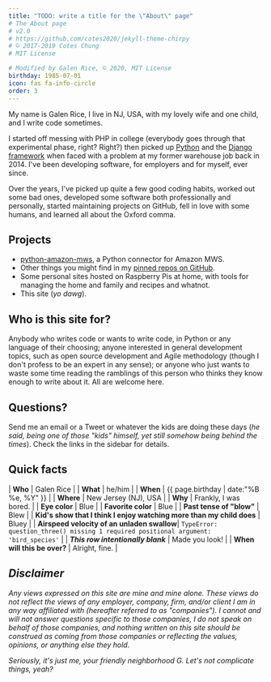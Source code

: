 ```yaml
---
title: "TODO: write a title for the \"About\" page"
# The About page
# v2.0
# https://github.com/cotes2020/jekyll-theme-chirpy
# © 2017-2019 Cotes Chung
# MIT License

# Modified by Galen Rice, © 2020, MIT License
birthday: 1985-07-01
icon: fas fa-info-circle
order: 3
---
```


My name is Galen Rice, I live in NJ, USA, with my lovely wife and one child, and I write code sometimes.

I started off messing with PHP in college (everybody goes through that experimental phase, right? Right?) then picked up [Python][python_org] and the [Django framework][django_project_page] when faced with a problem at my former warehouse job back in 2014. I've been developing software, for employers and for myself, ever since.

Over the years, I've picked up quite a few good coding habits, worked out some bad ones, developed some software both professionally and personally, started maintaining projects on GitHub, fell in love with some humans, and learned all about the Oxford comma.

## Projects

- [python-amazon-mws][gh_pam_main], a Python connector for Amazon MWS.
- Other things you might find in my [pinned repos on GitHub][gh_my_profile].
- Some personal sites hosted on Raspberry Pis at home, with tools for managing the home and family and recipes and whatnot.
- This site (*yo dawg*).

## Who is this site for?

Anybody who writes code or wants to write code, in Python or any language of their choosing; anyone interested in general development topics, such as open source development and Agile methodology (though I don't profess to be an expert in any sense); or anyone who just wants to waste some time reading the ramblings of this person who thinks they know enough to write about it. All are welcome here.

## Questions?

Send me an email or a Tweet or whatever the kids are doing these days (*he said, being one of those "kids" himself, yet still somehow being behind the times*). Check the links in the sidebar for details.

## Quick facts

| **Who** | Galen Rice |
| **What** | he/him |
| **When** | {{ page.birthday | date:"%B %e, %Y" }} |
| **Where** | New Jersey (NJ), USA |
| **Why** | Frankly, I was bored. |
| **Eye color** | Blue |
| **Favorite color** | Blue |
| **Past tense of "blow"** | Blew |
| **Kid's show that I think I enjoy watching more than my child does** | Bluey |
| **Airspeed velocity of an unladen swallow**| `TypeError: question_three() missing 1 required positional argument: 'bird_species'` |
| ***This row intentionally blank*** | <span class="d-none">Made you look!</span> |
| **When will this be over?** | Alright, fine. |

## *Disclaimer*

*Any views expressed on this site are mine and mine alone. These views do not reflect the views of any employer, company, firm, and/or client I am in any way affiliated with (hereafter referred to as "companies"). I cannot and will not answer questions specific to those companies, I do not speak on behalf of those companies, and nothing written on this site should be construed as coming from those companies or reflecting the values, opinions, or anything else they hold.*

*Seriously, it's just me, your friendly neighborhood G. Let's not complicate things, yeah?*

[python_org]: https://www.python.org
[django_project_page]: https://www.djangoproject.com/
[gh_pam_main]: https://github.com/python-amazon-mws/python-amazon-mws
[gh_my_profile]: https://github.com/GriceTurrble
